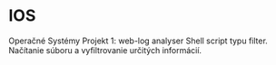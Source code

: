 # IOS
Operačné Systémy
Projekt 1: web-log analyser 
Shell script typu filter. Načítanie súboru a vyfiltrovanie určitých informácií.

